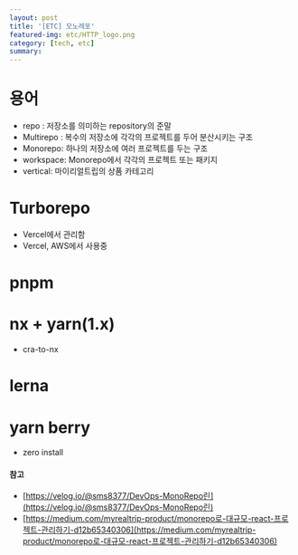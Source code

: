 ```yaml
---
layout: post
title: '[ETC] 모노레포'
featured-img: etc/HTTP_logo.png
category: [tech, etc]
summary:
---
```


# 용어
- repo : 저장소를 의미하는 repository의 준말
- Multirepo : 복수의 저장소에 각각의 프로젝트를 두어 분산시키는 구조
- Monorepo: 하나의 저장소에 여러 프로젝트를 두는 구조
- workspace: Monorepo에서 각각의 프로젝트 또는 패키지
- vertical: 마이리얼트립의 상품 카테고리

# Turborepo
- Vercel에서 관리함
- Vercel, AWS에서 사용중

# pnpm

# nx + yarn(1.x)
- cra-to-nx

# lerna

# yarn berry
- zero install

#### 참고
- [https://velog.io/@sms8377/DevOps-MonoRepo린](https://velog.io/@sms8377/DevOps-MonoRepo린)
- [https://medium.com/myrealtrip-product/monorepo로-대규모-react-프로젝트-관리하기-d12b65340306](https://medium.com/myrealtrip-product/monorepo로-대규모-react-프로젝트-관리하기-d12b65340306)
